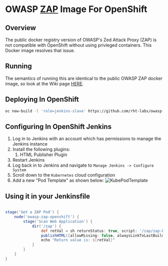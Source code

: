 # OWASP [ZAP](https://github.com/zaproxy/zaproxy) Image For OpenShift

## Overview
The public docker registry version of OWASP's Zed Attack Proxy (ZAP) is not
compatible with OpenShift without using privleged containers. This
Docker image resolves that issue.

## Running

The semantics of running this are identical to the public OWASP ZAP docker
image, so look at the Wiki page [HERE](https://github.com/zaproxy/zaproxy/wiki/Docker).

## Deploying In OpenShift
```bash
oc new-build -l 'role=jenkins-slave' https://github.com/rht-labs/owasp-zap-openshift.git
```

## Configuring In OpenShift Jenkins
1. Log in to Jenkins with an account which has permissions to manage the Jenkins instance
1. Install the following plugins: 
   1. HTML Publisher Plugin
1. Restart Jenkins
1. Log back in to Jenkins and navigate to `Manage Jenkins -> Configure System`
1. Scroll down to the `Kubernetes` cloud configuration
1. Add a new "Pod Template" as shown below: ![KubePodTemplate](Kube_Pod_Template.png)


## Using it in your Jenkinsfile
```groovy

stage('Get a ZAP Pod') {
    node('owasp-zap-openshift') {
        stage('Scan Web Application') {
            dir('/zap') {
                def retVal = sh returnStatus: true, script: '/zap/zap-baseline.py -r baseline.html -t http://<some-web-site>'
                publishHTML([allowMissing: false, alwaysLinkToLastBuild: false, keepAll: true, reportDir: '/zap/wrk', reportFiles: 'baseline.html', reportName: 'ZAP Baseline Scan', reportTitles: 'ZAP Baseline Scan'])
                echo "Return value is: ${retVal}"
            }
        }
    }
}
```
